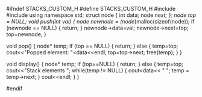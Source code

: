 #ifndef STACKS_CUSTOM_H
#define STACKS_CUSTOM_H
#include <iostream>
#include <cstdlib>
using namespace std; 
struct node {
    int data;
    node *next;
};
node *top = NULL;
void push(int val) {
    node* newnode = (node*)malloc(sizeof(node));
    if (newnode == NULL) {
        return;
    }
    newnode->data=val;
    newnode->next=top;
    top=newnode;
}

void pop() {
    node* temp;
    if (top == NULL) {
		return;
    } else {
        temp=top;
        cout<<"Popped element: "<<temp->data<<endl;
        top=top->next;
        free(temp);
    }
}

void display() {
    node* temp;
    if (top==NULL) {
    	return;
    } else {
        temp=top;
        cout<<"Stack elements ";
        while(temp != NULL) {
            cout<<temp->data<< " ";
            temp = temp->next;
        }
        cout<<endl;
    }
}


#endif
